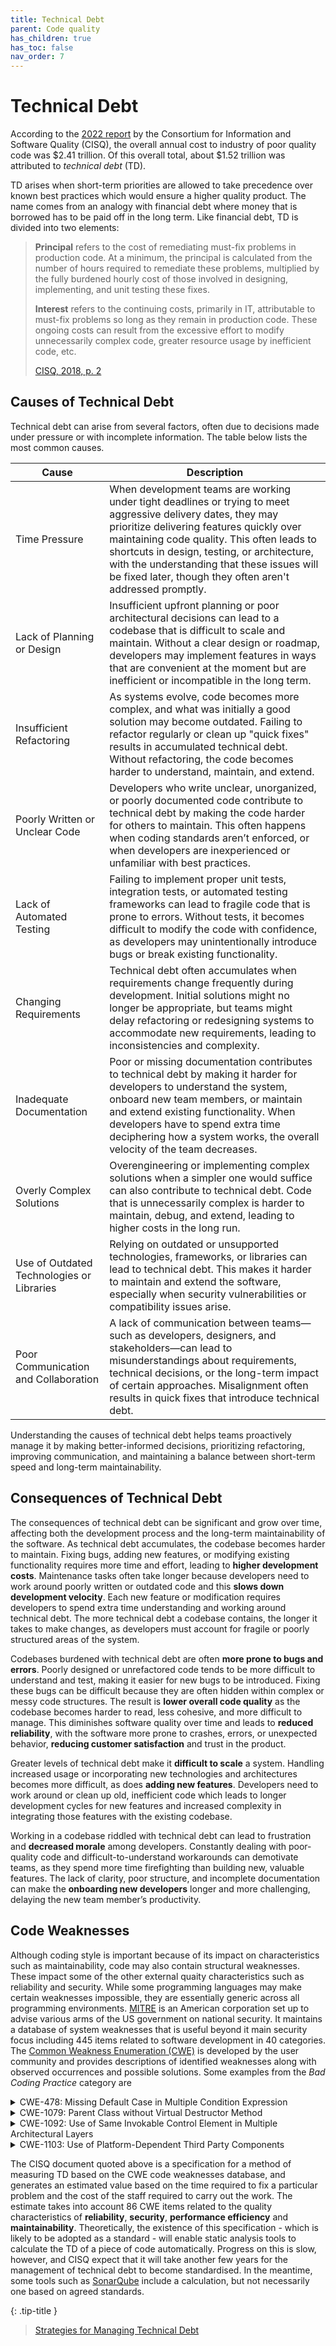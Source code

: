 ```yaml
---
title: Technical Debt
parent: Code quality
has_children: true
has_toc: false
nav_order: 7
---
```


# Technical Debt

According to the [2022 report](https://www.it-cisq.org/the-cost-of-poor-quality-software-in-the-us-a-2022-report/)
by the Consortium for Information and Software Quality (CISQ), the overall annual cost to
industry of poor quality code was \$2.41 trillion. Of this overall total, about
\$1.52 trillion was attributed to *technical debt* (TD).

TD arises when short-term priorities are allowed to take precedence over known best
practices which would ensure a higher quality product. The name comes from an analogy
with financial debt where money that is borrowed has to be paid off in the long term.
Like financial debt, TD is divided into two elements:

> **Principal** refers to the cost of remediating must-fix problems in production code.
> At a minimum, the principal is calculated from the number of hours required to
> remediate these problems, multiplied by the fully burdened hourly cost of those
> involved in designing, implementing, and unit testing these fixes.
>
> **Interest** refers to the continuing costs, primarily in IT, attributable to
> must-fix problems so long as they remain in production code. These ongoing costs
> can result from the excessive effort to modify unnecessarily complex code, greater
> resource usage by inefficient code, etc.
>
> [CISQ, 2018, p. 2](https://www.omg.org/spec/ATDM)

## Causes of Technical Debt

Technical debt can arise from several factors, often due to decisions made under pressure 
or with incomplete information. The table below lists the most common causes.

| Cause                                     | Description                                                                                                                                                                                                                                                                                                                                                        |
|-------------------------------------------|--------------------------------------------------------------------------------------------------------------------------------------------------------------------------------------------------------------------------------------------------------------------------------------------------------------------------------------------------------------------|
| Time Pressure                             | When development teams are working under tight deadlines or trying to meet aggressive delivery dates, they may prioritize delivering features quickly over maintaining code quality. This often leads to shortcuts in design, testing, or architecture, with the understanding that these issues will be fixed later, though they often aren't addressed promptly. |
| Lack of Planning or Design                | Insufficient upfront planning or poor architectural decisions can lead to a codebase that is difficult to scale and maintain. Without a clear design or roadmap, developers may implement features in ways that are convenient at the moment but are inefficient or incompatible in the long term.                                                                 |
| Insufficient Refactoring                  | As systems evolve, code becomes more complex, and what was initially a good solution may become outdated. Failing to refactor regularly or clean up "quick fixes" results in accumulated technical debt. Without refactoring, the code becomes harder to understand, maintain, and extend.                                                                         |
| Poorly Written or Unclear Code            | Developers who write unclear, unorganized, or poorly documented code contribute to technical debt by making the code harder for others to maintain. This often happens when coding standards aren’t enforced, or when developers are inexperienced or unfamiliar with best practices.                                                                              |
| Lack of Automated Testing                 | Failing to implement proper unit tests, integration tests, or automated testing frameworks can lead to fragile code that is prone to errors. Without tests, it becomes difficult to modify the code with confidence, as developers may unintentionally introduce bugs or break existing functionality.                                                             |
| Changing Requirements                     | Technical debt often accumulates when requirements change frequently during development. Initial solutions might no longer be appropriate, but teams might delay refactoring or redesigning systems to accommodate new requirements, leading to inconsistencies and complexity.                                                                                    |
| Inadequate Documentation                  | Poor or missing documentation contributes to technical debt by making it harder for developers to understand the system, onboard new team members, or maintain and extend existing functionality. When developers have to spend extra time deciphering how a system works, the overall velocity of the team decreases.                                             |
| Overly Complex Solutions                  | Overengineering or implementing complex solutions when a simpler one would suffice can also contribute to technical debt. Code that is unnecessarily complex is harder to maintain, debug, and extend, leading to higher costs in the long run.                                                                                                                    |
| Use of Outdated Technologies or Libraries | Relying on outdated or unsupported technologies, frameworks, or libraries can lead to technical debt. This makes it harder to maintain and extend the software, especially when security vulnerabilities or compatibility issues arise.                                                                                                                            |
| Poor Communication and Collaboration      | A lack of communication between teams—such as developers, designers, and stakeholders—can lead to misunderstandings about requirements, technical decisions, or the long-term impact of certain approaches. Misalignment often results in quick fixes that introduce technical debt.                                                                               |

Understanding the causes of technical debt helps teams proactively manage it by making 
better-informed decisions, prioritizing refactoring, improving communication, and 
maintaining a balance between short-term speed and long-term maintainability.

## Consequences of Technical Debt

The consequences of technical debt can be significant and grow over time, affecting both 
the development process and the long-term maintainability of the software. 
As technical debt accumulates, the codebase becomes harder to maintain. Fixing bugs, 
adding new features, or modifying existing functionality requires more time and effort, 
leading to **higher development costs**. Maintenance tasks often take longer because 
developers need to work around poorly written or outdated code and this **slows down 
development velocity**. Each new feature or modification requires developers to spend 
extra time understanding and working around technical debt. The more technical debt 
a codebase contains, the longer it takes to make changes, as developers must account 
for fragile or poorly structured areas of the system.

Codebases burdened with technical debt are often **more prone to bugs and errors**. 
Poorly designed or unrefactored code tends to be more difficult to understand and test, 
making it easier for new bugs to be introduced. Fixing these bugs can be difficult 
because they are often hidden within complex or messy code structures. 
The result is **lower overall code quality** as the codebase becomes harder to read, 
less cohesive, and more difficult to manage. This diminishes software quality over time
and leads to **reduced reliability**, with the software more prone to crashes, errors, 
or unexpected behavior, **reducing customer satisfaction** and trust in the product.

Greater levels of technical debt make it **difficult to scale** a system. Handling 
increased usage or incorporating new technologies and architectures becomes more
difficult, as does **adding new features**. Developers need to work around or clean up old, 
inefficient code which leads to longer development cycles for new features and increased 
complexity in integrating those features with the existing codebase.

Working in a codebase riddled with technical debt can lead to frustration and **decreased 
morale** among developers. Constantly dealing with poor-quality code and 
difficult-to-understand workarounds can demotivate teams, as they spend more time 
firefighting than building new, valuable features. The lack of clarity, poor structure, 
and incomplete documentation can make the **onboarding new developers** 
longer and more challenging, delaying the new team member’s productivity.

## Code Weaknesses

Although coding style is important because of its impact on characteristics such
as maintainability, code may also contain structural weaknesses. These impact
some of the other external quaity characteristics such as reliability and
security. While some programming languages may make certain weaknesses impossible,
they are essentially generic across all programming environments.
[MITRE](https://www.mitre.org) is an American corporation set up to advise
various arms of the US government on national security. It maintains a database
of system weaknesses that is useful beyond it main security focus including 445 items
related to software development in 40 categories. The
[Common Weakness Enumeration (CWE)](https://cwe.mitre.org/data/definitions/699.html)
is developed by the user community and provides descriptions of identified
weaknesses along with observed occurrences and possible solutions. Some examples from
the *Bad Coding Practice* category are

<details>
<summary>CWE-478: Missing Default Case in Multiple Condition Expression</summary>
If a multiple-condition expression (such as a switch in C) omits the default
case but does not consider or handle all possible values that could occur, then
this might lead to complex logical errors and resultant weaknesses. Because of this,
further decisions are made based on poor information, and cascading failure results.
This cascading failure may result in any number of security issues, and constitutes a
significant failure in the system.
</details>

<details>
<summary>CWE-1079: Parent Class without Virtual Destructor Method</summary>
A parent class contains one or more child classes, but the parent class does not have a
virtual destructor method. This issue can prevent the product from running reliably due
to undefined or unexpected behaviors. If the relevant code is reachable by an attacker,
then this reliability problem might introduce a vulnerability.
</details>

<details>
<summary>CWE-1092: Use of Same Invokable Control Element in Multiple Architectural Layers</summary>
The product uses the same control element across multiple architectural layers. This
issue makes it more difficult to understand and maintain the product, which indirectly
affects security by making it more difficult or time-consuming to find and/or fix
vulnerabilities. It also might make it easier to introduce vulnerabilities.
</details>

<details>
<summary>CWE-1103: Use of Platform-Dependent Third Party Components</summary>
The product relies on third-party components that do not provide equivalent functionality
across all desirable platforms. This issue makes it more difficult to maintain the
product, which indirectly affects security by making it more difficult or time-consuming
to find and/or fix vulnerabilities. It also might make it easier to introduce
vulnerabilities.
</details>

The CISQ document quoted above is a specification for a method of measuring TD based 
on the CWE code weaknesses database, and generates an estimated
value based on the time required to fix a particular problem and the cost of the staff
required to carry out the work. The estimate takes into account 86 CWE items related
to the quality characteristics of **reliability**, **security**, **performance
efficiency** and **maintainability**. Theoretically, the existence of this
specification - which is likely to be adopted as a standard - will enable static
analysis tools to calculate the TD of a piece of code automatically. Progress on
this is slow, however, and CISQ expect that it will take another few years for the
management of technical debt to become standardised. In the meantime, some tools
such as [SonarQube](https://docs.sonarsource.com/sonarqube/latest/user-guide/metric-definitions/#maintainability)
include a calculation, but not necessarily one based on agreed standards.

{: .tip-title }
> [<i class="fa-regular fa-lightbulb"></i> Strategies for Managing Technical Debt](technical_debt_tips)

